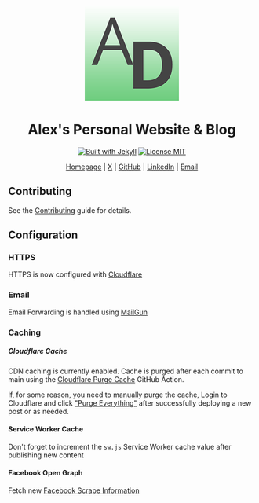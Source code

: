 <p align="center">
  <a href="https://alexdiliberto.com"><img src="https://github.com/alexdiliberto/alexdiliberto.github.io/raw/main/favicon-192x192.png" alt="alexdiliberto.com website favicon"></a>
</p>

<h1 align="center">Alex's Personal Website &amp; Blog</h1>

<p align="center">
  <a href="https://gohugo.io/"><img src="http://img.shields.io/badge/Built%20with-Hugo-blue.svg" alt="Built with Jekyll"></a>
  <a href="http://en.wikipedia.org/wiki/MIT_License"><img src="http://img.shields.io/badge/license-MIT-blue.svg" alt="License MIT"></a>
</p>

<p align="center">
  <a href="https://alexdiliberto.com">Homepage</a>&nbsp;|
  <a href="https://x.com/alex_diliberto">X</a>&nbsp;|
  <a href="https://github.com/alexdiliberto">GitHub</a>&nbsp;|
  <a href="https://www.linkedin.com/in/alexdiliberto">LinkedIn</a>&nbsp;|
  <a href="mailto:hello@alexdiliberto.com">Email</a>
</p>

## Contributing

See the [Contributing](CONTRIBUTING.md) guide for details.

## Configuration

### HTTPS

HTTPS is now configured with [Cloudflare](https://www.cloudflare.com/a/overview/alexdiliberto.com)

### Email

Email Forwarding is handled using [MailGun](https://app.mailgun.com)

### Caching

##### Cloudflare Cache

CDN caching is currently enabled. Cache is purged after each commit to main using the [Cloudflare Purge Cache](https://github.com/marketplace/actions/cloudflare-purge-cache) GitHub Action.

If, for some reason, you need to manually purge the cache, Login to Cloudflare and click ["Purge Everything"](https://blog.cloudflare.com/secure-and-fast-github-pages-with-cloudflare/#step4cacheallthethings) after successfully deploying a new post or as needed.

#### Service Worker Cache
Don't forget to increment the `sw.js` Service Worker cache value after publishing new content

#### Facebook Open Graph

Fetch new [Facebook Scrape Information](https://developers.facebook.com/tools/debug/og/object/)